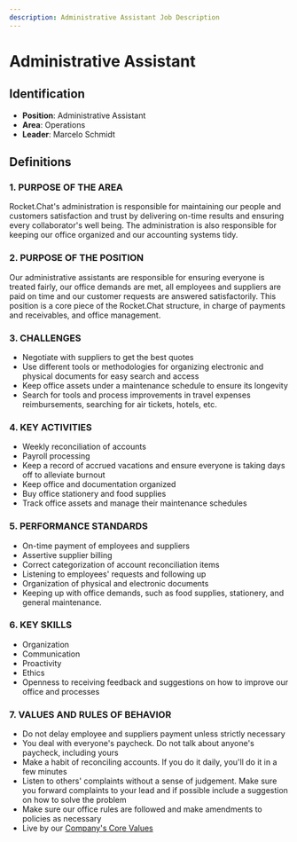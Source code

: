 ```yaml
---
description: Administrative Assistant Job Description
---
```


# Administrative Assistant

## Identification

* **Position**: Administrative Assistant
* **Area**: Operations
* **Leader**: Marcelo Schmidt

## Definitions

### 1. PURPOSE OF THE AREA

Rocket.Chat's administration is responsible for maintaining our people and customers satisfaction and trust by delivering on-time results and ensuring every collaborator's well being. The administration is also responsible for keeping our office organized and our accounting systems tidy.

### 2. PURPOSE OF THE POSITION

Our administrative assistants are responsible for ensuring everyone is treated fairly, our office demands are met, all employees and suppliers are paid on time and our customer requests are answered satisfactorily. This position is a core piece of the Rocket.Chat structure, in charge of payments and receivables, and office management.

### 3. CHALLENGES

* Negotiate with suppliers to get the best quotes
* Use different tools or methodologies for organizing electronic and physical documents for easy search and access
* Keep office assets under a maintenance schedule to ensure its longevity
* Search for tools and process improvements in travel expenses reimbursements, searching for air tickets, hotels, etc.

### 4. KEY ACTIVITIES

* Weekly reconciliation of accounts
* Payroll processing
* Keep a record of accrued vacations and ensure everyone is taking days off to alleviate burnout
* Keep office and documentation organized
* Buy office stationery and food supplies
* Track office assets and manage their maintenance schedules

### 5. PERFORMANCE STANDARDS

* On-time payment of employees and suppliers
* Assertive supplier billing
* Correct categorization of account reconciliation items
* Listening to employees' requests and following up
* Organization of physical and electronic documents
* Keeping up with office demands, such as food supplies, stationery, and general maintenance.

### 6. KEY SKILLS

* Organization
* Communication
* Proactivity
* Ethics
* Openness to receiving feedback and suggestions on how to improve our office and processes

### 7. VALUES AND RULES OF BEHAVIOR

* Do not delay employee and suppliers payment unless strictly necessary
* You deal with everyone's paycheck. Do not talk about anyone's paycheck, including yours
* Make a habit of reconciling accounts. If you do it daily, you'll do it in a few minutes
* Listen to others' complaints without a sense of judgement. Make sure you forward complaints to your lead and if possible include a suggestion on how to solve the problem
* Make sure our office rules are followed and make amendments to policies as necessary
* Live by our [Company's Core Values](https://github.com/RocketChat/Rocket.Chat.Operations.Internal/blob/master/source/HR/Core%20Values%20and%20DNA.md)

